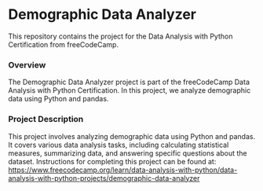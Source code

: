 # Demographic Data Analyzer

This repository contains the project for the Data Analysis with Python Certification from freeCodeCamp.

### Overview

The Demographic Data Analyzer project is part of the freeCodeCamp Data Analysis with Python Certification. In this project, we analyze demographic data using Python and pandas.

### Project Description

This project involves analyzing demographic data using Python and pandas. It covers various data analysis tasks, including calculating statistical measures, summarizing data, and answering specific questions about the dataset.
Instructions for completing this project can be found at: https://www.freecodecamp.org/learn/data-analysis-with-python/data-analysis-with-python-projects/demographic-data-analyzer
